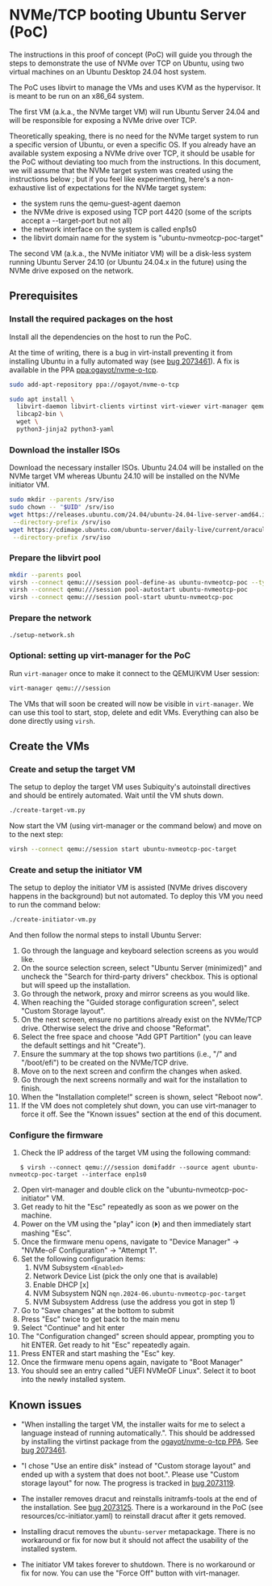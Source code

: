 # NVMe/TCP booting Ubuntu Server (PoC)

The instructions in this proof of concept (PoC) will guide you through the
steps to demonstrate the use of NVMe over TCP on Ubuntu, using two virtual
machines on an Ubuntu Desktop 24.04 host system.

The PoC uses libvirt to manage the VMs and uses KVM as the hypervisor. It is
meant to be run on an x86_64 system.

The first VM (a.k.a., the NVMe target VM) will run Ubuntu Server 24.04 and will
be responsible for exposing a NVMe drive over TCP.

Theoretically speaking, there is no need for the NVMe target system to run a
specific version of Ubuntu, or even a specific OS. If you already have an
available system exposing a NVMe drive over TCP, it should be usable for the
PoC without deviating too much from the instructions. In this document, we will
assume that the NVMe target system was created using the instructions below ;
but if you feel like experimenting, here's a non-exhaustive list of
expectations for the NVMe target system:

 * the system runs the qemu-guest-agent daemon
 * the NVMe drive is exposed using TCP port 4420 (some of the scripts accept a
   --target-port but not all)
 * the network interface on the system is called enp1s0
 * the libvirt domain name for the system is "ubuntu-nvmeotcp-poc-target"

The second VM (a.k.a., the NVMe initiator VM) will be a disk-less system
running Ubuntu Server 24.10 (or Ubuntu 24.04.x in the future) using the NVMe
drive exposed on the network.

## Prerequisites

### Install the required packages on the host

Install all the dependencies on the host to run the PoC.

At the time of writing, there is a bug in virt-install preventing it from
installing Ubuntu in a fully automated way (see [bug
2073461](https://bugs.launchpad.net/ubuntu/+source/virt-manager/+bug/2073461)).
A fix is available in the PPA
[ppa:ogayot/nvme-o-tcp](https://launchpad.net/~ogayot/+archive/ubuntu/nvme-o-tcp).

```bash
sudo add-apt-repository ppa://ogayot/nvme-o-tcp
```

```bash
sudo apt install \
  libvirt-daemon libvirt-clients virtinst virt-viewer virt-manager qemu-system-x86 \
  libcap2-bin \
  wget \
  python3-jinja2 python3-yaml
```

### Download the installer ISOs

Download the necessary installer ISOs. Ubuntu 24.04 will be installed on the
NVMe target VM whereas Ubuntu 24.10 will be installed on the NVMe initiator VM.

```bash
sudo mkdir --parents /srv/iso
sudo chown -- "$UID" /srv/iso
wget https://releases.ubuntu.com/24.04/ubuntu-24.04-live-server-amd64.iso \
 --directory-prefix /srv/iso
wget https://cdimage.ubuntu.com/ubuntu-server/daily-live/current/oracular-live-server-amd64.iso \
 --directory-prefix /srv/iso
```

### Prepare the libvirt pool

```bash
mkdir --parents pool
virsh --connect qemu:///session pool-define-as ubuntu-nvmeotcp-poc --type dir --target "$PWD/pool"
virsh --connect qemu:///session pool-autostart ubuntu-nvmeotcp-poc
virsh --connect qemu:///session pool-start ubuntu-nvmeotcp-poc
```

### Prepare the network

```bash
./setup-network.sh
```

### Optional: setting up virt-manager for the PoC

Run `virt-manager` once to make it connect to the QEMU/KVM User session:

```bash
virt-manager qemu:///session
```

The VMs that will soon be created will now be visible in `virt-manager`. We can
use this tool to start, stop, delete and edit VMs. Everything can also be done
directly using `virsh`.

## Create the VMs

### Create and setup the target VM

The setup to deploy the target VM uses Subiquity's autoinstall directives and
should be entirely automated. Wait until the VM shuts down.

```bash
./create-target-vm.py
```

Now start the VM (using virt-manager or the command below) and move on to the
next step:

```bash
virsh --connect qemu://session start ubuntu-nvmeotcp-poc-target
```

### Create and setup the initiator VM

The setup to deploy the initiator VM is assisted (NVMe drives discovery happens
in the background) but not automated. To deploy this VM you need to run the command below:

```bash
./create-initiator-vm.py
```

And then follow the normal steps to install Ubuntu Server:

1. Go through the language and keyboard selection screens as you would like.
2. On the source selection screen, select "Ubuntu Server (minimized)" and
   uncheck the "Search for third-party drivers" checkbox. This is optional but
   will speed up the installation.
3. Go through the network, proxy and mirror screens as you would like.
4. When reaching the "Guided storage configuration screen", select "Custom Storage layout".
5. On the next screen, ensure no partitions already exist on the NVMe/TCP
   drive. Otherwise select the drive and choose "Reformat".
6. Select the free space and choose "Add GPT Partition" (you can leave the
   default settings and hit "Create").
7. Ensure the summary at the top shows two partitions (i.e., "/" and
   "/boot/efi") to be created on the NVMe/TCP drive.
8. Move on to the next screen and confirm the changes when asked.
9. Go through the next screens normally and wait for the installation to finish.
10. When the "Installation complete!" screen is shown, select "Reboot now".
11. If the VM does not completely shut down, you can use virt-manager to force
    it off. See the "Known issues" section at the end of this document.

### Configure the firmware

1. Check the IP address of the target VM using the following command:

```
   $ virsh --connect qemu:///session domifaddr --source agent ubuntu-nvmeotcp-poc-target --interface enp1s0
```

2. Open virt-manager and double click on the "ubuntu-nvmeotcp-poc-initiator" VM.
3. Get ready to hit the "Esc" repeatedly as soon as we power on the machine.
4. Power on the VM using the "play" icon (⏵) and then immediately start mashing "Esc".
5. Once the firmware menu opens, navigate to "Device Manager" -> "NVMe-oF Configuration" -> "Attempt 1".
6. Set the following configuration items:
    1. NVM Subsystem `<Enabled>`
    2. Network Device List (pick the only one that is available)
    3. Enable DHCP [x]
    4. NVM Subsystem NQN `nqn.2024-06.ubuntu-nvmeotcp-poc-target`
    5. NVM Subsystem Address (use the address you got in step 1)
7. Go to "Save changes" at the bottom to submit
8. Press "Esc" twice to get back to the main menu
9. Select "Continue" and hit enter
10. The "Configuration changed" screen should appear, prompting you to hit ENTER. Get ready to hit "Esc" repeatedly again.
11. Press ENTER and start mashing the "Esc" key.
12. Once the firmware menu opens again, navigate to "Boot Manager"
13. You should see an entry called "UEFI NVMeOF Linux". Select it to boot into the newly installed system.

## Known issues

 * "When installing the target VM, the installer waits for me to select a language instead of running automatically.". This should be addressed by installing the virtinst package from the [ogayot/nvme-o-tcp PPA](https://launchpad.net/~ogayot/+archive/ubuntu/nvme-o-tcp). See [bug 2073461](https://bugs.launchpad.net/ubuntu/+source/virt-manager/+bug/2073461).

 * "I chose "Use an entire disk" instead of "Custom storage layout" and ended up with a system that does not boot.". Please use "Custom storage layout" for now. The progress is tracked in [bug 2073119](https://bugs.launchpad.net/subiquity/+bug/2073119).
 * The installer removes dracut and reinstalls initramfs-tools at the end of the installation. See [bug 2073125](https://bugs.launchpad.net/subiquity/+bug/2073125). There is a workaround in the PoC (see resources/cc-initiator.yaml) to reinstall dracut after it gets removed.
 * Installing dracut removes the `ubuntu-server` metapackage. There is no workaround or fix for now but it should not affect the usability of the installed system.
 * The initiator VM takes forever to shutdown. There is no workaround or fix for now. You can use the "Force Off" button with virt-manager.
